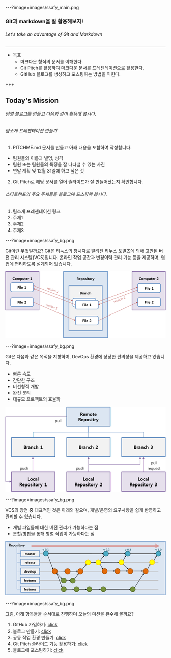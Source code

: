---?image=images/ssafy_main.png

### Git과 markdown을 잘 활용해보자!
###### Let's take an advantage of Git and Markdown

---

* 목표
  - 마크다운 형식의 문서를 이해한다.
  - Git Pitch를 활용하여 마크다운 문서를 프레젠테이션으로 활용한다.
  - GitHub 블로그를 생성하고 포스팅하는 방법을 익힌다.

+++

## Today's Mission 
###### 팀별 블로그를 만들고 다음과 같이 활용해 봅시다.
###### 팀소개 프레젠테이션 만들기
1. PITCHME.md 문서를 만들고 아래 내용을 포함하여 작성합니다.
  - 팀원들의 이름과 별명, 성격
  - 팀원 또는 팀원들의 특징을 잘 나타낼 수 있는 사진 
  - 연말 계획 및 12월 31일에 하고 싶은 것

2. Git Pitch로 해당 문서를 열어 슬라이드가 잘 만들어졌는지 확인합니다. 

###### 스타트캠프의 주요 주제들을 블로그에 포스팅해 봅시다.
1. 팀소개 프레젠테이션 링크
2. 주제1
3. 주제2
4. 주제3

---?image=images/ssafy_bg.png

Git이란 무엇일까요?
Git은 리눅스의 창시자로 알려진 리누스 토발즈에 의해 고안된 버전 관리 시스템(VCS)입니다. 온라인 작업 공간과 변경이력 관리 기능 등을 제공하며, 협업에 편리하도록 설계되어 있습니다.

![What is Git](images/what_is_git.png)

---?image=images/ssafy_bg.png

Git은 다음과 같은 목적을 지향하며, DevOps 환경에 상당한 편의성을 제공하고 있습니다. 
- 빠른 속도 
- 간단한 구조 
- 비선형적 개발 
- 완전 분리 
- 대규모 프로젝트의 효율화

![Purpose of Git](images/purpose_of_git.png)

---?image=images/ssafy_bg.png

VCS의 장점 중 대표적인 것은 아래와 같으며, 개발/운영의 요구사항을 쉽게 반영하고 관리할 수 있습니다. 
- 개별 파일들에 대한 버전 관리가 가능하다는 점 
- 분할/병합을 통해 병렬 작업이 가능하다는 점

![Pros of VCS](images/pros_of_vcs.png)

---?image=images/ssafy_bg.png

그럼, 아래 항목들을 순서대로 진행하며 오늘의 미션을 완수해 볼까요?

1. GitHub 가입하기: [click](https://ssafy2018.github.io/public/Join-GitHub/)
2. 블로그 만들기: [click](https://ssafy2018.github.io/public/Add-Collaborator/) 
3. 공동 작업 환경 만들기: [click](https://ssafy2018.github.io/public/Slideshow-with-GitPitch/)
4. Git Pitch 슬라이드 기능 활용하기: [click](https://ssafy2018.github.io/public/Create-Page-with-Theme/) 
5. 블로그에 포스팅하기: [click](https://ssafy2018.github.io/public/Posting-on-Your-Blog/)
